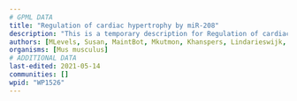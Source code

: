 ```yaml
---
# GPML DATA
title: "Regulation of cardiac hypertrophy by miR-208"
description: "This is a temporary description for Regulation of cardiac hypertrophy by miR-208"
authors: [MLevels, Susan, MaintBot, Mkutmon, Khanspers, Lindarieswijk, Eweitz]
organisms: [Mus musculus]
# ADDITIONAL DATA
last-edited: 2021-05-14
communities: []
wpid: "WP1526"
---
```

